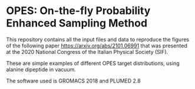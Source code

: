# OPES: On-the-fly Probability Enhanced Sampling Method

This repository contains all the input files and data to reproduce the figures of the following paper https://arxiv.org/abs/2101.06991 that was presented at the 2020 National Congress of the Italian Physical Society (SIF).

These are simple examples of different OPES target distributions, using alanine dipeptide in vacuum.

The software used is GROMACS 2018 and PLUMED 2.8
